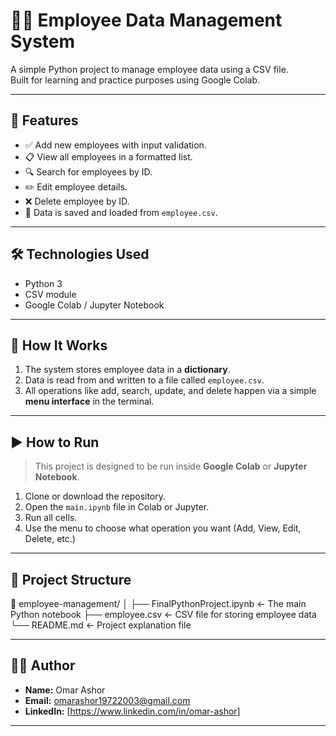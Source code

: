 # 🧑‍💼 Employee Data Management System

A simple Python project to manage employee data using a CSV file.  
Built for learning and practice purposes using Google Colab.

---

## 📌 Features

- ✅ Add new employees with input validation.
- 📋 View all employees in a formatted list.
- 🔍 Search for employees by ID.
- ✏️ Edit employee details.
- ❌ Delete employee by ID.
- 💾 Data is saved and loaded from `employee.csv`.

---

## 🛠️ Technologies Used

- Python 3
- CSV module
- Google Colab / Jupyter Notebook

---

## 🧠 How It Works

1. The system stores employee data in a **dictionary**.
2. Data is read from and written to a file called `employee.csv`.
3. All operations like add, search, update, and delete happen via a simple **menu interface** in the terminal.

---

## ▶️ How to Run

> This project is designed to be run inside **Google Colab** or **Jupyter Notebook**.

1. Clone or download the repository.
2. Open the `main.ipynb` file in Colab or Jupyter.
3. Run all cells.
4. Use the menu to choose what operation you want (Add, View, Edit, Delete, etc.)

---

## 📂 Project Structure

📁 employee-management/
│
├── FinalPythonProject.ipynb ← The main Python notebook
├── employee.csv ← CSV file for storing employee data
└── README.md ← Project explanation file


---

## 👨‍💻 Author

- **Name:** Omar Ashor  
- **Email:** omarashor19722003@gmail.com  
- **LinkedIn:** [https://www.linkedin.com/in/omar-ashor]  

---

